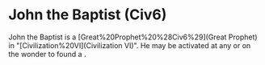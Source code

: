 # John the Baptist (Civ6)

John the Baptist is a [Great%20Prophet%20%28Civ6%29](Great Prophet) in "[Civilization%20VI](Civilization VI)". He may be activated at any or on the wonder to found a .